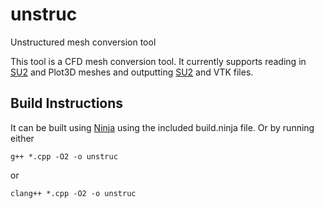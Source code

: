 unstruc
=======

Unstructured mesh conversion tool

This tool is a CFD mesh conversion tool. It currently supports reading in [SU2](https://github.com/su2code/SU2) and Plot3D meshes and outputting [SU2](https://github.com/su2code/SU2) and VTK files.

## Build Instructions
It can be built using [Ninja](https://github.com/martine/ninja) using the included build.ninja file. Or by running either
```
g++ *.cpp -O2 -o unstruc
```
or
```
clang++ *.cpp -O2 -o unstruc
```
